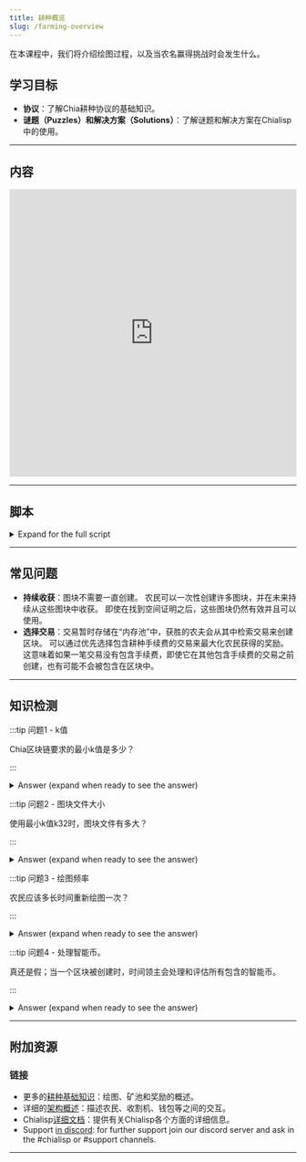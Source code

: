 ```yaml
---
title: 耕种概览
slug: /farming-overview
---
```


在本课程中，我们将介绍绘图过程，以及当农名赢得挑战时会发生什么。

## 学习目标

- **协议**：了解Chia耕种协议的基础知识。
- **谜题（Puzzles）和解决方案（Solutions）**：了解谜题和解决方案在Chialisp中的使用。

---

## 内容

<div class="videoWrapper">
<iframe width="100%" height="504" src="https://www.youtube.com/embed/vyn0nIO56WU" frameborder="0" allowfullscreen="allowfullscreen"></iframe>
</div>

---

## 脚本

<details>

<summary> Expand for the full script </summary>

0:00\
农民（Farmers）是寻求赢得空间证明挑战以换取奖励的节点。 赢得挑战的农民会构建并处理一个交易区块，并将其添加到区块链中。

0:20\
首先，农民预先生成哈希值到称为图块（Plots）的大块（large blocks）中。 这些图块的大小由一个常数k决定，k32是所需的最小尺寸，相当于每个图块约108GB。

0:40\
这个绘图过程计算密集，类似于传统区块链的“挖矿”，但这个过程只需要进行一次，大大减少了整体能耗。 一旦图块创建完成，它们会被农民被动监控，以确定它们是否包含当前网络挑战的有效空间证明。

1:00\
如果农民赢得了挑战，他们将开始从内存池中填充交易到区块中。 耕种客户端将控制哪些交易可以包含到区块中，通常会根据最高的耕种手续费用来做选择，从而增加总奖励。

1:20\
然后处理该区块，意味着所有交易和智能币中的程序都会被执行和解决。 区块随后由农民签名并提交到链上。

</details>

---

## 常见问题

- **持续收获**：图块不需要一直创建。 农民可以一次性创建许多图块，并在未来持续从这些图块中收获。 即使在找到空间证明之后，这些图块仍然有效并且可以使用。
- **选择交易**：交易暂时存储在“内存池”中，获胜的农夫会从其中检索交易来创建区块。 可以通过优先选择包含耕种手续费的交易来最大化农民获得的奖励。 这意味着如果一笔交易没有包含手续费，即使它在其他包含手续费的交易之前创建，也有可能不会被包含在区块中。

---

## 知识检测

:::tip 问题1 - k值

Chia区块链要求的最小k值是多少？

:::

<details>

<summary> Answer (expand when ready to see the answer)  </summary>

k32

</details>

:::tip 问题2 - 图块文件大小

使用最小k值k32时，图块文件有多大？

:::

<details>

<summary> Answer (expand when ready to see the answer)  </summary>

大约108GB

</details>

:::tip 问题3 - 绘图频率

农民应该多长时间重新绘图一次？

:::

<details>

<summary> Answer (expand when ready to see the answer) </summary>

理想情况下，农民不需要重新绘图。 农民可能在某些情况下会想要重新绘图(如改变k值或压缩率，从基于矿池的耕种改为独立耕种等)，但图块应长期保持有效和有用。

</details>

:::tip 问题4 - 处理智能币。

真还是假；当一个区块被创建时，时间领主会处理和评估所有包含的智能币。

:::

<details>

<summary> Answer (expand when ready to see the answer) </summary>

错误 农民处理区块中包含的智能币。 时间领主将区块注入到链的其余部分。

</details>

---

## 附加资源

### 链接

- 更多的[耕种基础知识](https://docs.chia.net/reference-client/farming/farming-basics)：绘图、矿池和奖励的概述。
- 详细的[架构概述](https://docs.chia.net/chia-blockchain/architecture/architecture-overview)：描述农民、收割机、钱包等之间的交互。
- Chialisp[详细文档](https://chialisp.com/)：提供有关Chialisp各个方面的详细信息。
- Support [in discord](https://discord.gg/chia): for further support join our discord server and ask in the #chialisp or #support channels.

---
